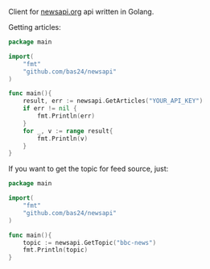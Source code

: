 Client for <a href="https://www.newsapi.org">newsapi.org</a> api written in Golang.

Getting articles:

```go
package main

import(
	"fmt"
	"github.com/bas24/newsapi"
)

func main(){
	result, err := newsapi.GetArticles("YOUR_API_KEY")
	if err != nil {
		fmt.Println(err)
	}
	for _, v := range result{
		fmt.Println(v)
	}
}

```

If you want to get the topic for feed source, just:

```go
package main

import(
	"fmt"
	"github.com/bas24/newsapi"
)

func main(){
	topic := newsapi.GetTopic("bbc-news")
	fmt.Println(topic)
}
```
